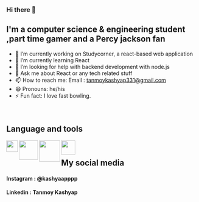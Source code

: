 ### Hi there 👋

## I'm a computer science & engineering student ,part time gamer and a Percy jackson fan



- 🔭 I’m currently working on Studycorner, a react-based web application
- 🌱 I’m currently learning React
- 🤔 I’m looking for help with backend development with node.js
- 💬 Ask me about React or any tech related stuff
- 📫 How to reach me: Email : tanmoykashyap331@gmail.com
- 😄 Pronouns: he/his
- ⚡ Fun fact: I love fast bowling.

<br>

## Language and tools
<img align="left" width="30px" src="https://cdn.freebiesupply.com/logos/large/2x/react-1-logo-svg-vector.svg" />
<img align="left" width="50px" src="https://1000logos.net/wp-content/uploads/2020/09/JavaScript-Logo.png" />
<img align="left" width="55px" src="https://wallpapercave.com/wp/wp8583820.jpg" />
<img align="left" width="37px" src="https://e7.pngegg.com/pngimages/328/221/png-clipart-c-programming-language-logo-microsoft-visual-studio-net-framework-javascript-icon-purple-logo.png" />

<br>

## My social media 

#### Instagram : @kashyaapppp
#### Linkedin  : Tanmoy Kashyap

